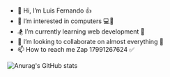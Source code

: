 - 👋 Hi, I’m Luis Fernando 👍
- 👀 I’m interested in computers 💻🔨
- 🏂 I’m currently learning web development 🛌
- 🧗 I’m looking to collaborate on almost everything 🤝
- 📫 How to reach me Zap 17991267624 ✅

<!---
luisf4/luisf4 is a ✨ special ✨ repository because its `README.md` (this file) appears on your GitHub profile.
You can click the Preview link to take a look at your changes.
--->

![Anurag's GitHub stats](https://github-readme-stats.vercel.app/api?username=anuraghazra&show_icons=true&theme=radical)

